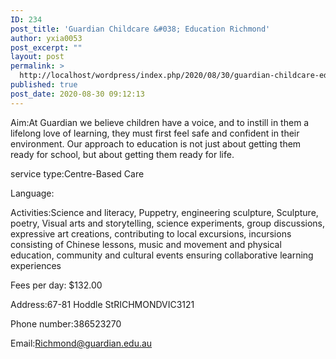 ```yaml
---
ID: 234
post_title: 'Guardian Childcare &#038; Education Richmond'
author: yxia0053
post_excerpt: ""
layout: post
permalink: >
  http://localhost/wordpress/index.php/2020/08/30/guardian-childcare-education-richmond/
published: true
post_date: 2020-08-30 09:12:13
---
```

Aim:At Guardian we believe children have a voice, and to instill in them a lifelong love of learning, they must first feel safe and confident in their environment. Our approach to education is not just about getting them ready for school, but about getting them ready for life.

service type:Centre-Based Care

Language:

Activities:Science and literacy, Puppetry, engineering sculpture, Sculpture, poetry, Visual arts and storytelling,  science experiments, group discussions, expressive art creations, contributing to local excursions, incursions consisting of Chinese lessons, music and movement and physical education, community and cultural events ensuring collaborative learning experiences

Fees per day: $132.00

Address:67-81 Hoddle StRICHMONDVIC3121

Phone number:386523270

Email:Richmond@guardian.edu.au